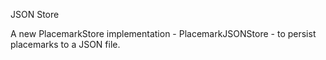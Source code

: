 JSON Store

A new PlacemarkStore implementation - PlacemarkJSONStore - to persist placemarks to a JSON file.

